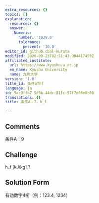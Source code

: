 ```yaml
---
extra_resources: {}
topics: []
explanation:
  resources: {}
  answer:
    Numeric:
      number: '1039.0'
      tolerance:
        percent: '10.0'
editor_id: github.cbal-kurata
modified: 2020-09-23T02:51:43.904417459Z
affiliated_institute:
  url: https://www.kyushu-u.ac.jp
  en_name: Kyushu University
  name: 九州大学
version: '1.0'
title_id: 条件a7hf
language: ja
id: 5ac9ffb7-9d3b-44dc-81fc-57f7e06e8c80
translations: {}
title: 条件A：7，h_f

---
```


## Comments
条件A：9

## Challenge
h_f [kJ/kg] ?

## Solution Form
有効数字4桁（例：123.4,  1234）




